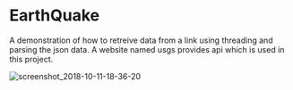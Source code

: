 # EarthQuake
A demonstration of how to retreive data from a link using threading and parsing the json data. A website named usgs provides api which is used in this project.

![screenshot_2018-10-11-18-36-20](https://user-images.githubusercontent.com/43717814/46808185-29c63480-cd85-11e8-8650-99c0eb5eda82.png)




